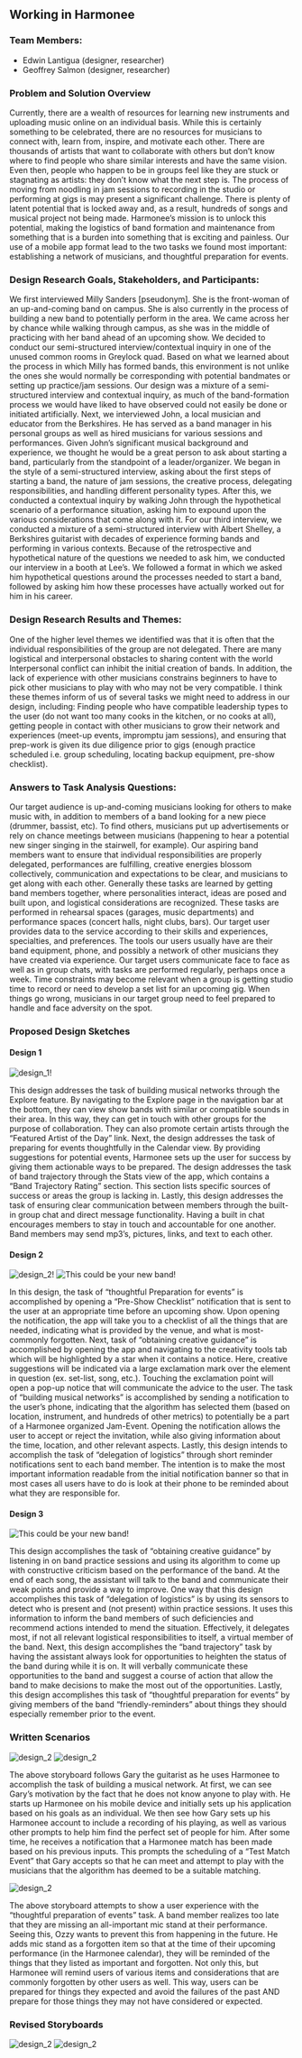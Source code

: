 ## Working in Harmonee
### Team Members: 
- Edwin Lantigua (designer, researcher)
- Geoffrey Salmon (designer, researcher)

### Problem and Solution Overview

Currently, there are a wealth of resources for learning new instruments and uploading music online on an individual basis. While this is certainly something to be celebrated, there are no resources for musicians to connect with, learn from, inspire, and motivate each other. There are thousands of artists that want to collaborate with others but don’t know where to find people who share similar interests and have the same vision. Even then, people who happen to be in groups feel like they are stuck or stagnating as artists: they don’t know what the next step is. The process of moving from noodling in jam sessions to recording in the studio or performing at gigs is may present a significant challenge. There is plenty of latent potential that is locked away and, as a result, hundreds of songs and musical project not being made. Harmonee’s mission is to unlock this potential, making the logistics of band formation and maintenance from something that is a burden into something that is exciting and painless. Our use of a mobile app format lead to the two tasks we found most important: establishing a network of musicians, and thoughtful preparation for events. 

### Design Research Goals, Stakeholders, and Participants:

We first interviewed Milly Sanders [pseudonym]. She is the front-woman of an up-and-coming band on campus. She is also currently in the process of building a new band to potentially perform in the area. We came across her by chance while walking through campus, as she was in the middle of practicing with her band ahead of an upcoming show. We decided to conduct our semi-structured interview/contextual inquiry in one of the unused common rooms in Greylock quad. Based on what we learned about the process in which Milly has formed bands, this environment is not unlike the ones she would normally be corresponding with potential bandmates or setting up practice/jam sessions. Our design was a mixture of a semi-structured interview and contextual inquiry, as much of the band-formation process we would have liked to have observed could not easily be done or initiated artificially.
Next, we interviewed John, a local musician and educator from the Berkshires. He has served as a band manager in his personal groups as well as hired musicians for various sessions and performances. Given John’s significant musical background and experience, we thought he would be a great person to ask about starting a band, particularly from the standpoint of a leader/organizer. We began in the style of a semi-structured interview, asking about the first steps of starting a band, the nature of jam sessions, the creative process, delegating responsibilities, and handling different personality types. After this, we conducted a contextual inquiry by walking John through the hypothetical scenario of a performance situation, asking him to expound upon the various considerations that come along with it.
For our third interview, we conducted a mixture of a semi-structured interview with Albert Shelley, a Berkshires guitarist with decades of experience forming bands and performing in various contexts. Because of the retrospective and hypothetical nature of the questions we needed to ask him, we conducted our interview in a booth at Lee’s. We followed a format in which we asked him hypothetical questions around the processes needed to start a band, followed by asking him how these processes have actually worked out for him in his career.

### Design Research Results and Themes:

One of the higher level themes we identified was that it is often that the individual responsibilities of the group are not delegated. There are many logistical and interpersonal obstacles to sharing content with the world Interpersonal conflict can inhibit the initial creation of bands. In addition, the lack of experience with other musicians constrains beginners to have to pick other musicians to play with who may not be very compatible. I think these themes inform of us of several tasks we might need to address in our design, including: Finding people who have compatible leadership types to the user (do not want too many cooks in the kitchen, or no cooks at all), getting people in contact with other musicians to grow their network and experiences (meet-up events, impromptu jam sessions), and ensuring that prep-work is given its due diligence prior to gigs (enough practice scheduled i.e. group scheduling, locating backup equipment, pre-show checklist).

### Answers to Task Analysis Questions:

Our target audience is up-and-coming musicians looking for others to make music with, in addition to members of a band looking for a new piece (drummer, bassist, etc). To find others, musicians put up advertisements or rely on chance meetings between musicians (happening to hear a potential new singer singing in the stairwell, for example). Our aspiring band members want to ensure that individual responsibilities are properly delegated, performances are fulfilling, creative energies blossom collectively, communication and expectations to be clear, and musicians to get along with each other. Generally these tasks are learned by getting band members together, where personalities interact, ideas are posed and built upon, and logistical considerations are recognized. These tasks are performed in rehearsal spaces (garages, music departments) and performance spaces (concert halls, night clubs, bars). Our target user provides data to the service according to their skills and experiences, specialties, and preferences. The tools our users usually have are their band equipment, phone, and possibly a network of other musicians they have created via experience. Our target users communicate face to face as well as in group chats, with tasks are performed regularly, perhaps once a week. Time constraints may become relevant when a group is getting studio time to record or need to develop a set list for an upcoming gig. When things go wrong, musicians in our target group need to feel prepared to handle and face adversity on the spot.

### Proposed Design Sketches

#### Design 1

![design_1!](/img/design_1.jpg)

This design addresses the task of building musical networks through the Explore feature. By navigating to the Explore page in the navigation bar at the bottom, they can view show bands with similar or compatible sounds in their area. In this way, they can get in touch with other groups for the purpose of collaboration. They can also promote certain artists through the “Featured Artist of the Day” link. Next, the design addresses the task of preparing for events thoughtfully in the Calendar view. By providing suggestions for potential events, Harmonee sets up the user for success by giving them actionable ways to be prepared. The design addresses the task of band trajectory through the Stats view of the app, which contains a “Band Trajectory Rating” section. This section lists specific sources of success or areas the group is lacking in. Lastly, this design addresses the task of ensuring clear communication between members through the built-in group chat and direct message functionality. Having a built in chat encourages members to stay in touch and accountable for one another. Band members may send mp3’s, pictures, links, and text to each other.

#### Design 2

![design_2!](/img/design_2.jpg)
![This could be your new band!](/img/design_2_2.jpg)

In this design, the task of “thoughtful Preparation for events” is accomplished by opening a “Pre-Show Checklist” notification that is sent to the user at an appropriate time before an upcoming show. Upon opening the notification, the app will take you to a checklist of all the things that are needed, indicating what is provided by the venue, and what is most-commonly forgotten. Next, task  of “obtaining creative guidance” is accomplished by opening the app and navigating to the creativity tools tab which will be highlighted by a star when it contains a notice. Here, creative suggestions will be indicated via a large exclamation mark over the element in question (ex. set-list, song, etc.). Touching the exclamation point will open a pop-up notice that will communicate the advice to the user. The task of “building musical networks” is accomplished by sending a notification to the user’s phone, indicating that the algorithm has selected them (based on location, instrument, and hundreds of other metrics) to potentially be a part of a Harmonee organized Jam-Event. Opening the notification allows the user to accept or reject the invitation, while also giving information about the time, location, and other relevant aspects. Lastly, this design intends to accomplish the task of “delegation of logistics” through short reminder notifications sent to each band member. The intention is to make the most important information readable from the initial notification banner so that in most cases all users have to do is look at their phone to be reminded about what they are responsible for.

#### Design 3

![This could be your new band!](/img/design_3.jpg)

  This design accomplishes the task of “obtaining creative guidance” by listening in on band practice sessions and using its algorithm to come up with constructive criticism based on the performance of the band. At the end of each song, the assistant will talk to the band and communicate their weak points and provide a way to improve. One way that this design accomplishes this task of “delegation of logistics” is by using its sensors to detect who is present and (not present) within practice sessions. It uses this information to inform the band members of such deficiencies and recommend actions intended to mend the situation. Effectively, it delegates most, if not all relevant logistical responsibilities to itself, a virtual member of the band. Next, this design accomplishes the “band trajectory” task by having the assistant always look for opportunities to heighten the status of the band during while it is on. It will verbally communicate these opportunities to the band and suggest a course of action that allow the band to make decisions to make the most out of the opportunities. Lastly, this design accomplishes this task of “thoughtful preparation for events” by giving members of the band “friendly-reminders” about things they should especially remember prior to the event.
  
### Written Scenarios

![design_2](/img/DesignReviewT2P1.jpg)
![design_2](/img/DesignReviewT2P2.jpg)

The above storyboard follows Gary the guitarist as he uses Harmonee to accomplish the task of building a musical network. At first, we can see Gary’s motivation by the fact that he does not know anyone to play with. He starts up Harmonee on his mobile device and initially sets up his application based on his goals as an individual. We then see how Gary sets up his Harmonee account to include a recording of his playing, as well as various other prompts to help him find the perfect set of people for him. After some time, he receives a notification that a Harmonee match has been made based on his previous inputs. This prompts the scheduling of a “Test Match Event” that Gary accepts so that he can meet and attempt to play with the musicians that the algorithm has deemed to be a suitable matching.

![design_2](/img/design_review_1.jpg)

The above storyboard attempts to show a user experience with the “thoughtful preparation of events” task. A band member realizes too late that they are missing an all-important mic stand at their performance. Seeing this, Ozzy wants to prevent this from happening in the future. He adds mic stand as a forgotten item so that at the time of their upcoming performance (in the Harmonee calendar), they will be reminded of the things that they listed as important and forgotten. Not only this, but Harmonee will remind users of various items and considerations that are commonly forgotten by other users as well. This way, users can be prepared for things they expected and avoid the failures of the past AND prepare for those things they may not have considered or expected.

### Revised Storyboards


![design_2](/img/design_review_1_revised.jpg)
![design_2](/img/DesignReviewT2P2_cropped.jpg)


